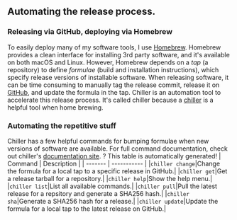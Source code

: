 ## Automating the release process.

### Releasing via GitHub, deploying via Homebrew
To easily deploy many of my software tools, I use [Homebrew](https://brew.sh). Homebrew provides a clean interface for installing 3rd party software, and it's available on both macOS and Linux. However, Homebrew depends on a _tap_ (a repository) to define _formulae_ (build and installation instructions), which specify release versions of installable software. When releasing software, it can be time consuming to manually tag the release commit, release it on [GitHub](https://github.com), and update the formula in the tap. Chiller is an automation tool to accelerate this release process.
It's called chiller because a [chiller](https://en.wikipedia.org/wiki/Immersion_chiller) is a helpful tool when home brewing.

### Automating the repetitive stuff
Chiller has a few helpful commands for bumping formulae when new versions of software are available. For full command documentation, check out chiller's [documentation site](https://willcarhart.dev/docs/chiller).
? This table is automatically generated!
| Command | Description |
| ------- | ----------- |
|`chiller change`|Change the formula for a local tap to a specific release in GitHub.|
|`chiller get`|Get a release tarball for a repository.|
|`chiller help`|Show the help menu.|
|`chiller list`|List all available commands.|
|`chiller pull`|Pull the latest release for a repsitory and generate a SHA256 hash.|
|`chiller sha`|Generate a SHA256 hash for a release.|
|`chiller update`|Update the formula for a local tap to the latest release on GitHub.|
